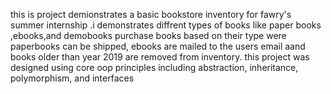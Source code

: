 this is project demionstrates a basic bookstore inventory for fawry's summer internship .i demonstrates diffrent types of books like paper books ,ebooks,and demobooks
purchase books based on their type were paperbooks can be shipped,  ebooks are mailed to the users email aand books older than year 2019 are removed from inventory.
this project was designed using core oop principles including abstraction, inheritance, polymorphism, and interfaces

